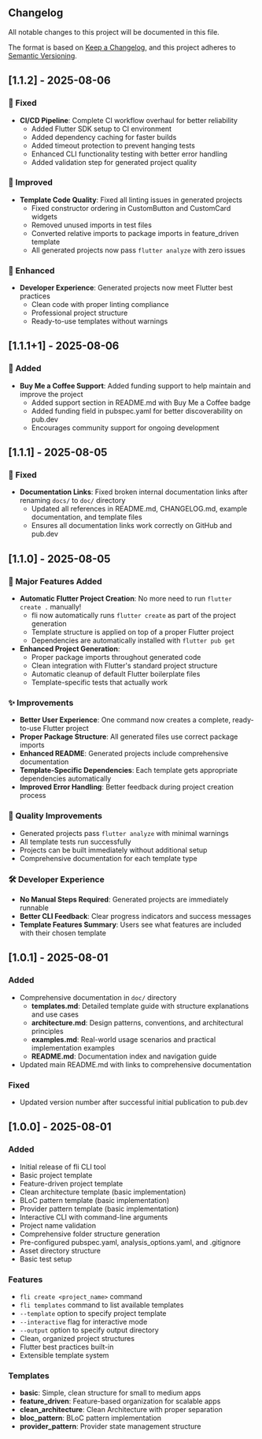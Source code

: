 ## Changelog

All notable changes to this project will be documented in this file.

The format is based on [Keep a Changelog](https://keepachangelog.com/en/1.0.0/),
and this project adheres to [Semantic Versioning](https://semver.org/spec/v2.0.0.html).

## [1.1.2] - 2025-08-06

### 🔧 Fixed
- **CI/CD Pipeline**: Complete CI workflow overhaul for better reliability
  - Added Flutter SDK setup to CI environment 
  - Added dependency caching for faster builds
  - Added timeout protection to prevent hanging tests
  - Enhanced CLI functionality testing with better error handling
  - Added validation step for generated project quality

### 🎨 Improved
- **Template Code Quality**: Fixed all linting issues in generated projects
  - Fixed constructor ordering in CustomButton and CustomCard widgets
  - Removed unused imports in test files
  - Converted relative imports to package imports in feature_driven template
  - All generated projects now pass `flutter analyze` with zero issues

### 🚀 Enhanced
- **Developer Experience**: Generated projects now meet Flutter best practices
  - Clean code with proper linting compliance
  - Professional project structure
  - Ready-to-use templates without warnings

## [1.1.1+1] - 2025-08-06

### 💝 Added
- **Buy Me a Coffee Support**: Added funding support to help maintain and improve the project
  - Added support section in README.md with Buy Me a Coffee badge
  - Added funding field in pubspec.yaml for better discoverability on pub.dev
  - Encourages community support for ongoing development

## [1.1.1] - 2025-08-05

### 🔧 Fixed
- **Documentation Links**: Fixed broken internal documentation links after renaming `docs/` to `doc/` directory
  - Updated all references in README.md, CHANGELOG.md, example documentation, and template files
  - Ensures all documentation links work correctly on GitHub and pub.dev

## [1.1.0] - 2025-08-05

### 🚀 Major Features Added
- **Automatic Flutter Project Creation**: No more need to run `flutter create .` manually!
  - fli now automatically runs `flutter create` as part of the project generation
  - Template structure is applied on top of a proper Flutter project
  - Dependencies are automatically installed with `flutter pub get`
- **Enhanced Project Generation**:
  - Proper package imports throughout generated code
  - Clean integration with Flutter's standard project structure
  - Automatic cleanup of default Flutter boilerplate files
  - Template-specific tests that actually work

### ✨ Improvements
- **Better User Experience**: One command now creates a complete, ready-to-use Flutter project
- **Proper Package Structure**: All generated files use correct package imports
- **Enhanced README**: Generated projects include comprehensive documentation
- **Template-Specific Dependencies**: Each template gets appropriate dependencies automatically
- **Improved Error Handling**: Better feedback during project creation process

### 🧪 Quality Improvements  
- Generated projects pass `flutter analyze` with minimal warnings
- All template tests run successfully
- Projects can be built immediately without additional setup
- Comprehensive documentation for each template type

### 🛠️ Developer Experience
- **No Manual Steps Required**: Generated projects are immediately runnable
- **Better CLI Feedback**: Clear progress indicators and success messages
- **Template Features Summary**: Users see what features are included with their chosen template

## [1.0.1] - 2025-08-01

### Added
- Comprehensive documentation in `doc/` directory
  - **templates.md**: Detailed template guide with structure explanations and use cases
  - **architecture.md**: Design patterns, conventions, and architectural principles  
  - **examples.md**: Real-world usage scenarios and practical implementation examples
  - **README.md**: Documentation index and navigation guide
- Updated main README.md with links to comprehensive documentation

### Fixed
- Updated version number after successful initial publication to pub.dev

## [1.0.0] - 2025-08-01

### Added
- Initial release of fli CLI tool
- Basic project template
- Feature-driven project template  
- Clean architecture template (basic implementation)
- BLoC pattern template (basic implementation)
- Provider pattern template (basic implementation)
- Interactive CLI with command-line arguments
- Project name validation
- Comprehensive folder structure generation
- Pre-configured pubspec.yaml, analysis_options.yaml, and .gitignore
- Asset directory structure
- Basic test setup

### Features
- `fli create <project_name>` command
- `fli templates` command to list available templates
- `--template` option to specify project template
- `--interactive` flag for interactive mode
- `--output` option to specify output directory
- Clean, organized project structures
- Flutter best practices built-in
- Extensible template system

### Templates
- **basic**: Simple, clean structure for small to medium apps
- **feature_driven**: Feature-based organization for scalable apps
- **clean_architecture**: Clean Architecture with proper separation
- **bloc_pattern**: BLoC pattern implementation
- **provider_pattern**: Provider state management structure
